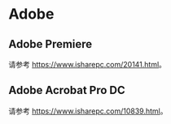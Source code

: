 # Adobe

## Adobe Premiere

请参考 <https://www.isharepc.com/20141.html>。

## Adobe Acrobat Pro DC

请参考 <https://www.isharepc.com/10839.html>。
